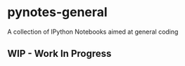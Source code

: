 # pynotes-general
A collection of IPython Notebooks aimed at general coding

## WIP - Work In Progress
